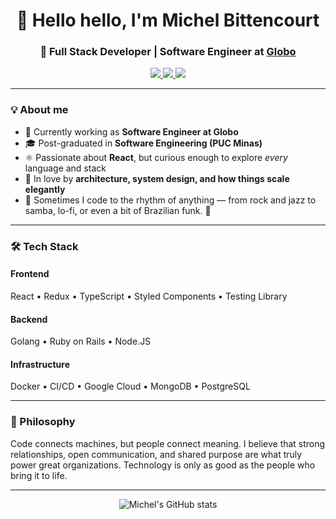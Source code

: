 <h1 align="center">👋 Hello hello, I'm Michel Bittencourt</h1>
<h3 align="center">🚀 Full Stack Developer | Software Engineer at <a href="https://globo.com" target="_blank">Globo</a></h3>

<p align="center">
  <a href="https://linkedin.com/in/michelbittencourt" target="_blank">
    <img src="https://img.shields.io/badge/-Michel%20Bittencourt-0077B5?style=flat&logo=linkedin&logoColor=white"/>
  </a>
  <a href="https://instagram.com/michelbittencourt" target="_blank">
    <img src="https://img.shields.io/badge/-@michelbittencourt-E4405F?style=flat&logo=Instagram&logoColor=white"/>
  </a>
  <a href="mailto:michel.viveiros@gmail.com">
    <img src="https://img.shields.io/badge/-Contact%20me-D14836?style=flat&logo=Gmail&logoColor=white"/>
  </a>
</p>

---

### 💡 About me

- 🔭 Currently working as **Software Engineer at Globo**
- 🎓 Post-graduated in **Software Engineering (PUC Minas)**
- ⚛️ Passionate about **React**, but curious enough to explore *every* language and stack
- 🧠 In love by **architecture, system design, and how things scale elegantly**
- 🎵 Sometimes I code to the rhythm of anything — from rock and jazz to samba, lo-fi, or even a bit of Brazilian funk. 🎸

---

### 🛠️ Tech Stack

#### Frontend
React • Redux • TypeScript • Styled Components • Testing Library

#### Backend
Golang • Ruby on Rails • Node.JS

#### Infrastructure
Docker • CI/CD • Google Cloud • MongoDB • PostgreSQL

---

### 🧭 Philosophy

Code connects machines, but people connect meaning.
I believe that strong relationships, open communication, and shared purpose are what truly power great organizations.
Technology is only as good as the people who bring it to life.

---

<p align="center">
  <img src="https://github-readme-stats.vercel.app/api?username=michelbittencourt&show_icons=true&theme=radical" alt="Michel's GitHub stats" />
</p>
